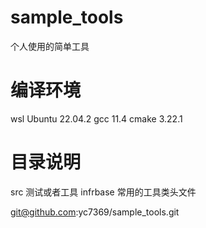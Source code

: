 # sample_tools
个人使用的简单工具

# 编译环境
wsl Ubuntu 22.04.2
gcc 11.4
cmake 3.22.1

# 目录说明
src 测试或者工具
infrbase 常用的工具类头文件

git@github.com:yc7369/sample_tools.git